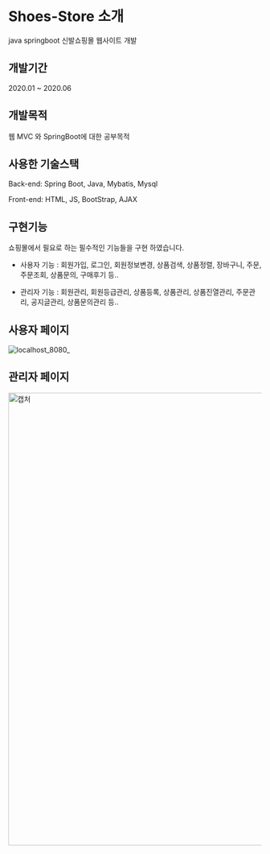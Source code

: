 # Shoes-Store 소개

 java springboot 신발쇼핑몰 웹사이트 개발 


## 개발기간

2020.01 ~ 2020.06


## 개발목적

웹 MVC 와 SpringBoot에 대한 공부목적


## 사용한 기술스택

Back-end: Spring Boot, Java, Mybatis, Mysql

Front-end: HTML, JS, BootStrap, AJAX


## 구현기능

쇼핑몰에서 필요로 하는 필수적인 기능들을 구현 하였습니다.

- 사용자 기능 : 회원가입, 로그인, 회원정보변경, 상품검색, 상품정렬, 장바구니, 주문, 주문조회, 상품문의, 구매후기 등..

- 관리자 기능 : 회원관리, 회원등급관리, 상품등록, 상품관리, 상품진열관리, 주문관리, 공지글관리, 상품문의관리 등..


## 사용자 페이지
![localhost_8080_](https://user-images.githubusercontent.com/26829633/82759490-cd643b80-9e28-11ea-9af0-7967caa3c4b7.png)

## 관리자 페이지
<img width="900" alt="캡처" src="https://user-images.githubusercontent.com/26829633/79899853-54984b00-8448-11ea-8a5f-078b05eec7d5.PNG">
